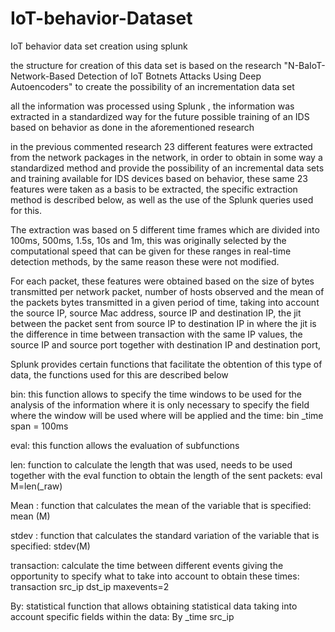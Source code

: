 # IoT-behavior-Dataset
IoT behavior data set creation using splunk 

the structure for creation of this data set is based on the research "N-BaIoT-Network-Based Detection of IoT Botnets Attacks Using Deep Autoencoders" to create the possibility of an incrementation data set

all the information was processed using Splunk , the information was extracted in a standardized way for the future possible training of an IDS based on behavior as done in the aforementioned research

in the previous commented research 23 different features were extracted from the network packages in the network, in order to obtain in some way a standardized method and provide the possibility of an incremental data sets and training available for IDS devices based on behavior, these same 23 features were taken as a basis to be extracted, the specific extraction method is described below, as well as the use of the Splunk queries used for this.

The extraction was based on 5 different time frames which are divided into 100ms, 500ms, 1.5s, 10s and 1m, this was originally selected by the computational speed that can be given for these ranges in real-time detection methods, by the same reason these were not modified.

For each packet, these features were obtained based on the size of bytes transmitted per network packet, number of hosts observed and the mean of the packets bytes transmitted in a given period of time, taking into account the source IP, source Mac address, source IP and destination IP, the jit between the packet sent from source IP to destination IP in where the jit is the difference in time between transaction with the same IP values, the source IP and source port together with destination IP and destination port,

Splunk provides certain functions that facilitate the obtention of this type of data, the functions used for this are described below

bin: this function allows to specify the time windows to be used for the analysis of the information where it is only necessary to specify the field where the window will be used where will be applied and the time: bin _time span = 100ms

eval: this function allows the evaluation of subfunctions

len: function to calculate the length that was used, needs to be used together with the eval function to obtain the length of the sent packets: eval M=len(_raw)

Mean : function that calculates the mean of the variable that is specified: mean (M)

stdev : function that calculates the standard variation of the variable that is specified: stdev(M)

transaction: calculate the time between different events giving the opportunity to specify what to take into account to obtain these times: transaction src_ip dst_ip maxevents=2

By: statistical function that allows obtaining statistical data taking into account specific fields within the data: By _time src_ip






